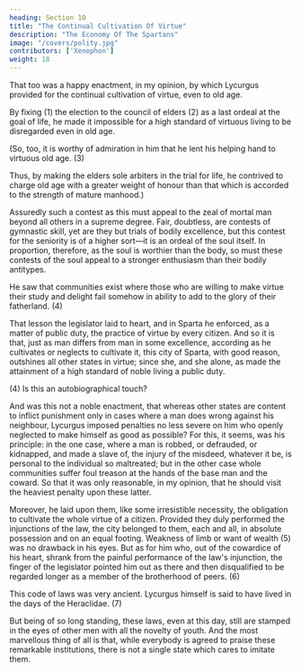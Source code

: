 ```yaml
---
heading: Section 10
title: "The Continual Cultivation Of Virtue"
description: "The Economy Of The Spartans"
image: "/covers/polity.jpg"
contributors: ['Xenophon']
weight: 18
---
```



That too was a happy enactment, in my opinion, by which Lycurgus provided for the continual cultivation of virtue, even to old age. 

By fixing (1) the election to the council of elders (2) as a last ordeal at the goal of life, he made it impossible for a high standard of virtuous living to be disregarded even in old age. 

(So, too, it is worthy of admiration in him that he lent his helping hand to virtuous old age. (3) 

Thus, by making the elders sole arbiters in the trial for life, he contrived to charge old age with a greater weight of honour than that which is accorded to the strength of mature manhood.) 

Assuredly such a contest as this must appeal to the zeal of mortal man beyond all others in a supreme degree. Fair, doubtless, are contests of gymnastic skill, yet are they but trials of bodily excellence, but this contest for the seniority is of a higher sort—it is an ordeal of the soul itself. In proportion, therefore, as the soul is worthier than the body, so must these contests of the soul appeal to a stronger enthusiasm than their bodily antitypes.

<!--  (1) Reading {protheis}. See Plut. "Lycurg." 26 (Clough. i. 118);
    Aristot. "Pol." ii. 9, 25.

 (2) Or, "seniory," or "senate," or "board of elders"; lit. "the
    Gerontia."

 (3) Or, "the old age of the good. Yet this he did when he made...
    since he contrived," etc. -->

<!-- And yet another point may well excite our admiration for Lycurgus largely. It had not escaped his observation  -->

He saw that communities exist where those who are willing to make virtue their study and delight fail somehow in ability to add to the glory of their fatherland. (4) 

That lesson the legislator laid to heart, and in Sparta he enforced, as a matter of public duty, the practice of virtue by every citizen. And so it is that, just as man differs from man in some excellence, according as he cultivates or neglects to cultivate it, this city of Sparta, with good reason, outshines all other states in virtue; since she, and she alone, as made the attainment of a high standard of noble living a public duty.

 (4) Is this an autobiographical touch?

And was this not a noble enactment, that whereas other states are content to inflict punishment only in cases where a man does wrong against his neighbour, Lycurgus imposed penalties no less severe on him who openly neglected to make himself as good as possible? For this, it seems, was his principle: in the one case, where a man is robbed, or defrauded, or kidnapped, and made a slave of, the injury of the misdeed, whatever it be, is personal to the individual so maltreated; but in the other case whole communities suffer foul treason at the hands of the base man and the coward. So that it was only reasonable, in my opinion, that he should visit the heaviest penalty upon these latter.

Moreover, he laid upon them, like some irresistible necessity, the obligation to cultivate the whole virtue of a citizen. Provided they duly performed the injunctions of the law, the city belonged to them, each and all, in absolute possession and on an equal footing. Weakness of limb or want of wealth (5) was no drawback in his eyes. But as for him who, out of the cowardice of his heart, shrank from the painful performance of the law's injunction, the finger of the legislator pointed him out as there and then disqualified to be regarded longer as a member of the brotherhood of peers. (6)

<!--  (5) But see Aristot. "Pol." ii. 9, 32.

 (6) Grote, "H. G." viii. 81; "Hell." III. iii. 5. -->

<!-- It may be added, that there was no doubt as to the great antiquity of .  -->

This code of laws was very ancient. Lycurgus himself is said to have lived in the days of the Heraclidae. (7) 

But being of so long standing, these laws, even at this day, still are stamped in the eyes of other men with all the novelty of youth. And the most marvellous thing of all is that, while everybody is agreed to praise these remarkable institutions, there is not a single state which cares to imitate them.

 <!-- (7) See Plut. "Lycurg." 1. -->
